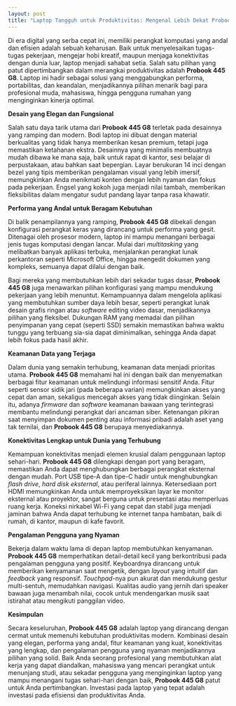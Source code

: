 ```yaml
---
layout: post
title: "Laptop Tangguh untuk Produktivitas: Mengenal Lebih Dekat Probook 445 G8"
---
```


Di era digital yang serba cepat ini, memiliki perangkat komputasi yang andal dan efisien adalah sebuah keharusan. Baik untuk menyelesaikan tugas-tugas pekerjaan, mengejar hobi kreatif, maupun menjaga konektivitas dengan dunia luar, laptop menjadi sahabat setia. Salah satu pilihan yang patut dipertimbangkan dalam merangkai produktivitas adalah **Probook 445 G8**. Laptop ini hadir sebagai solusi yang menggabungkan performa, portabilitas, dan keandalan, menjadikannya pilihan menarik bagi para profesional muda, mahasiswa, hingga pengguna rumahan yang menginginkan kinerja optimal.

**Desain yang Elegan dan Fungsional**

Salah satu daya tarik utama dari **Probook 445 G8** terletak pada desainnya yang ramping dan modern. Bodi laptop ini dibuat dengan material berkualitas yang tidak hanya memberikan kesan premium, tetapi juga memastikan ketahanan ekstra. Desainnya yang minimalis membuatnya mudah dibawa ke mana saja, baik untuk rapat di kantor, sesi belajar di perpustakaan, atau bahkan saat bepergian. Layar berukuran 14 inci dengan bezel yang tipis memberikan pengalaman visual yang lebih imersif, memungkinkan Anda menikmati konten dengan lebih nyaman dan fokus pada pekerjaan. Engsel yang kokoh juga menjadi nilai tambah, memberikan fleksibilitas dalam mengatur sudut pandang layar tanpa rasa khawatir.

**Performa yang Andal untuk Beragam Kebutuhan**

Di balik penampilannya yang ramping, **Probook 445 G8** dibekali dengan konfigurasi perangkat keras yang dirancang untuk performa yang gesit. Ditenagai oleh prosesor modern, laptop ini mampu menangani berbagai jenis tugas komputasi dengan lancar. Mulai dari *multitasking* yang melibatkan banyak aplikasi terbuka, menjalankan perangkat lunak perkantoran seperti Microsoft Office, hingga mengedit dokumen yang kompleks, semuanya dapat dilalui dengan baik.

Bagi mereka yang membutuhkan lebih dari sekadar tugas dasar, **Probook 445 G8** juga menawarkan pilihan konfigurasi yang mampu mendukung pekerjaan yang lebih menuntut. Kemampuannya dalam mengelola aplikasi yang membutuhkan sumber daya lebih besar, seperti perangkat lunak desain grafis ringan atau *software* editing video dasar, menjadikannya pilihan yang fleksibel. Dukungan RAM yang memadai dan pilihan penyimpanan yang cepat (seperti SSD) semakin memastikan bahwa waktu tunggu yang terbuang sia-sia dapat diminimalkan, sehingga Anda dapat lebih fokus pada hasil akhir.

**Keamanan Data yang Terjaga**

Dalam dunia yang semakin terhubung, keamanan data menjadi prioritas utama. **Probook 445 G8** memahami hal ini dengan baik dan menyematkan berbagai fitur keamanan untuk melindungi informasi sensitif Anda. Fitur seperti sensor sidik jari (pada beberapa varian) memungkinkan akses yang cepat dan aman, sekaligus mencegah akses yang tidak diinginkan. Selain itu, adanya *firmware* dan *software* keamanan bawaan yang terintegrasi membantu melindungi perangkat dari ancaman siber. Ketenangan pikiran saat menyimpan dokumen penting atau informasi pribadi adalah aset yang tak ternilai, dan **Probook 445 G8** berupaya menyediakannya.

**Konektivitas Lengkap untuk Dunia yang Terhubung**

Kemampuan konektivitas menjadi elemen krusial dalam penggunaan laptop sehari-hari. **Probook 445 G8** dilengkapi dengan port yang beragam, memastikan Anda dapat menghubungkan berbagai perangkat eksternal dengan mudah. Port USB tipe-A dan tipe-C hadir untuk menghubungkan *flash drive*, *hard disk eksternal*, atau periferal lainnya. Ketersediaan port HDMI memungkinkan Anda untuk memproyeksikan layar ke monitor eksternal atau proyektor, sangat berguna untuk presentasi atau memperluas ruang kerja. Koneksi nirkabel Wi-Fi yang cepat dan stabil juga menjadi jaminan bahwa Anda dapat terhubung ke internet tanpa hambatan, baik di rumah, di kantor, maupun di kafe favorit.

**Pengalaman Pengguna yang Nyaman**

Bekerja dalam waktu lama di depan laptop membutuhkan kenyamanan. **Probook 445 G8** memperhatikan detail-detail kecil yang berkontribusi pada pengalaman pengguna yang positif. Keyboardnya dirancang untuk memberikan kenyamanan saat mengetik, dengan *layout* yang intuitif dan *feedback* yang responsif. *Touchpad*-nya pun akurat dan mendukung gestur multi-sentuh, memudahkan navigasi. Kualitas audio yang jernih dari speaker bawaan juga menambah nilai, cocok untuk mendengarkan musik saat istirahat atau mengikuti panggilan video.

**Kesimpulan**

Secara keseluruhan, **Probook 445 G8** adalah laptop yang dirancang dengan cermat untuk memenuhi kebutuhan produktivitas modern. Kombinasi desain yang elegan, performa yang andal, fitur keamanan yang kuat, konektivitas yang lengkap, dan pengalaman pengguna yang nyaman menjadikannya pilihan yang solid. Baik Anda seorang profesional yang membutuhkan alat kerja yang dapat diandalkan, mahasiswa yang mencari perangkat untuk menunjang studi, atau sekadar pengguna yang menginginkan laptop yang mampu menangani tugas sehari-hari dengan baik, **Probook 445 G8** patut untuk Anda pertimbangkan. Investasi pada laptop yang tepat adalah investasi pada efisiensi dan produktivitas Anda.
